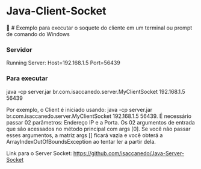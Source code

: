 # Java-Client-Socket
:dog: # Exemplo para executar o soquete do cliente em um terminal ou prompt de comando do Windows

### Servidor
Running Server: Host=192.168.1.5 Port=56439

### Para executar

java -cp server.jar br.com.isaccanedo.server.MyClientSocket 192.168.1.5 56439

Por exemplo, o Client é iniciado usando:
java -cp server.jar br.com.isaccanedo.server.MyClientSocket 192.168.1.5 56439.
É necessário passar 02 parâmetros: Endereço IP e a Porta. Os 02 argumentos de entrada que são acessados no método principal com args [0]. Se você não passar esses argumentos, a matriz args [] ficará vazia e você obterá a ArrayIndexOutOfBoundsException ao tentar ler a partir dela.

Link para o Server Socket: https://github.com/isaccanedo/Java-Server-Socket

